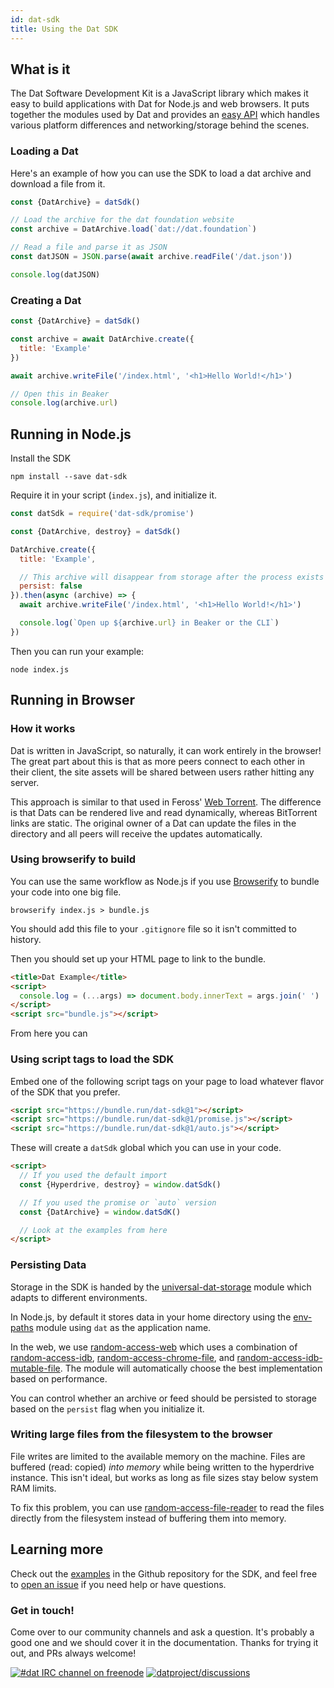 ```yaml
---
id: dat-sdk
title: Using the Dat SDK
---
```


## What is it

The Dat Software Development Kit is a JavaScript library which makes it easy to build applications with Dat for Node.js and web browsers. It puts together the modules used by Dat and provides an [easy API](https://github.com/datproject/sdk#api-promise) which handles various platform differences and networking/storage behind the scenes.

### Loading a Dat

Here's an example of how you can use the SDK to load a dat archive and download a file from it.

```js
const {DatArchive} = datSdk()

// Load the archive for the dat foundation website
const archive = DatArchive.load(`dat://dat.foundation`)

// Read a file and parse it as JSON
const datJSON = JSON.parse(await archive.readFile('/dat.json'))

console.log(datJSON)
```

### Creating a Dat

```js
const {DatArchive} = datSdk()

const archive = await DatArchive.create({
  title: 'Example'
})

await archive.writeFile('/index.html', '<h1>Hello World!</h1>')

// Open this in Beaker
console.log(archive.url)
```

## Running in Node.js

Install the SDK

```shell
npm install --save dat-sdk
```

Require it in your script (`index.js`), and initialize it.

```js
const datSdk = require('dat-sdk/promise')

const {DatArchive, destroy} = datSdk()

DatArchive.create({
  title: 'Example',

  // This archive will disappear from storage after the process exists
  persist: false
}).then(async (archive) => {
  await archive.writeFile('/index.html', '<h1>Hello World!</h1>')

  console.log(`Open up ${archive.url} in Beaker or the CLI`)
})
```

Then you can run your example:

```shell
node index.js
```

## Running in Browser

### How it works

Dat is written in JavaScript, so naturally, it can work entirely in the browser!
The great part about this is that as more peers connect to each other in their client, the site assets will be shared between users rather hitting any server.

This approach is similar to that used in Feross' [Web Torrent](http://webtorrent.io).
The difference is that Dats can be rendered live and read dynamically, whereas BitTorrent links are static.
The original owner of a Dat can update the files in the directory and all peers will receive the updates automatically.

### Using browserify to build

You can use the same workflow as Node.js if you use [Browserify](http://browserify.org/) to bundle your code into one big file.

```
browserify index.js > bundle.js
```

You should add this file to your `.gitignore` file so it isn't committed to history.

Then you should set up your HTML page to link to the bundle.

```HTML
<title>Dat Example</title>
<script>
  console.log = (...args) => document.body.innerText = args.join(' ')
</script>
<script src="bundle.js"></script>
```

From here you can

### Using script tags to load the SDK

Embed one of the following script tags on your page to load whatever flavor of the SDK that you prefer.

```html
<script src="https://bundle.run/dat-sdk@1"></script>
<script src="https://bundle.run/dat-sdk@1/promise.js"></script>
<script src="https://bundle.run/dat-sdk@1/auto.js"></script>
```

These will create a `datSdk` global which you can use in your code.

```html
<script>
  // If you used the default import
  const {Hyperdrive, destroy} = window.datSdk()

  // If you used the promise or `auto` version
  const {DatArchive} = window.datSdK()

  // Look at the examples from here
</script>
```

### Persisting Data

Storage in the SDK is handed by the [universal-dat-storage](https://github.com/RangerMauve/universal-dat-storage) module which adapts to different environments.

In Node.js, by default it stores data in your home directory using the [env-paths](https://github.com/sindresorhus/env-paths#pathsdata) module using `dat` as the application name.

In the web, we use [random-access-web](https://github.com/random-access-storage/random-access-web) which uses a combination of [random-access-idb](https://www.npmjs.com/package/random-access-idb), [random-access-chrome-file](https://www.npmjs.com/package/random-access-chrome-file), and [random-access-idb-mutable-file](https://www.npmjs.com/package/random-access-idb-mutable-file). The module will automatically choose the best implementation based on performance.

You can control whether an archive or feed should be persisted to storage based on the `persist` flag when you initialize it.

### Writing large files from the filesystem to the browser

File writes are limited to the available memory on the machine.
Files are buffered (read: copied) *into memory* while being written to the hyperdrive instance.
This isn't ideal, but works as long as file sizes stay below system RAM limits.

To fix this problem, you can use [random-access-file-reader](https://github.com/mafintosh/random-access-file-reader) to read the files directly from the filesystem instead of buffering them into memory.

## Learning more

Check out the [examples](https://github.com/datproject/sdk#apiexamples-callbacks) in the Github repository for the SDK, and feel free to [open an issue](https://github.com/datproject/sdk/issues/new) if you need help or have questions.

### Get in touch!

Come over to our community channels and ask a question.
It's probably a good one and we should cover it in the documentation.
Thanks for trying it out, and PRs always welcome!

[![#dat IRC channel on freenode](https://img.shields.io/badge/irc%20channel-%23dat%20on%20freenode-blue.svg)](http://webchat.freenode.net/?channels=dat)
[![datproject/discussions](https://badges.gitter.im/Join%20Chat.svg)](https://gitter.im/datproject/discussions?utm_source=badge&utm_medium=badge&utm_campaign=pr-badge&utm_content=badge)
